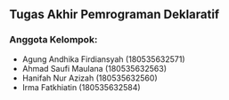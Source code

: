 ## Tugas Akhir Pemrograman Deklaratif

### Anggota Kelompok:
- Agung Andhika Firdiansyah (180535632571)
- Ahmad Saufi Maulana (180535632563)
- Hanifah Nur Azizah (180535632560)
- Irma Fatkhiatin (180535632584)